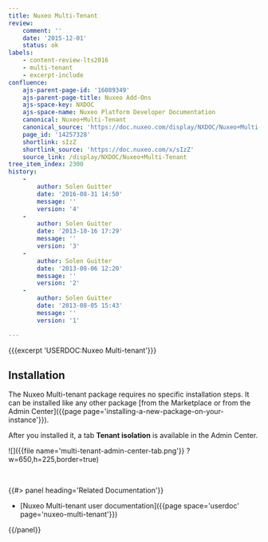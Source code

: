 ```yaml
---
title: Nuxeo Multi-Tenant
review:
    comment: ''
    date: '2015-12-01'
    status: ok
labels:
    - content-review-lts2016
    - multi-tenant
    - excerpt-include
confluence:
    ajs-parent-page-id: '16089349'
    ajs-parent-page-title: Nuxeo Add-Ons
    ajs-space-key: NXDOC
    ajs-space-name: Nuxeo Platform Developer Documentation
    canonical: Nuxeo+Multi-Tenant
    canonical_source: 'https://doc.nuxeo.com/display/NXDOC/Nuxeo+Multi-Tenant'
    page_id: '14257328'
    shortlink: sIzZ
    shortlink_source: 'https://doc.nuxeo.com/x/sIzZ'
    source_link: /display/NXDOC/Nuxeo+Multi-Tenant
tree_item_index: 2300
history:
    -
        author: Solen Guitter
        date: '2016-08-31 14:50'
        message: ''
        version: '4'
    -
        author: Solen Guitter
        date: '2013-10-16 17:29'
        message: ''
        version: '3'
    -
        author: Solen Guitter
        date: '2013-08-06 12:20'
        message: ''
        version: '2'
    -
        author: Solen Guitter
        date: '2013-08-05 15:43'
        message: ''
        version: '1'

---
```

{{{excerpt 'USERDOC:Nuxeo Multi-tenant'}}}

## Installation

The Nuxeo Multi-tenant package requires no specific installation steps. It can be installed like any other package [from the Marketplace or from the Admin Center]({{page page='installing-a-new-package-on-your-instance'}}).

After you installed it, a tab **Tenant isolation** is available in the Admin Center.

![]({{file name='multi-tenant-admin-center-tab.png'}} ?w=650,h=225,border=true)

&nbsp;

<div class="row" data-equalizer data-equalize-on="medium"><div class="column medium-6">{{#> panel heading='Related Documentation'}}

*   [Nuxeo Multi-tenant user documentation]({{page space='userdoc' page='nuxeo-multi-tenant'}})

{{/panel}}</div><div class="column medium-6">

&nbsp;

</div></div>
